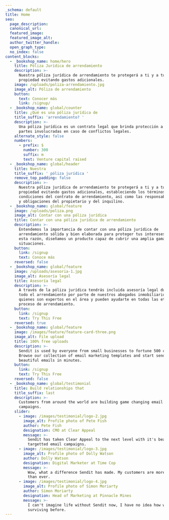 ```yaml
---
_schema: default
title: Home
seo:
  page_description:
  canonical_url:
  featured_image:
  featured_image_alt:
  author_twitter_handle:
  open_graph_type:
  no_index: false
content_blocks:
  - _bookshop_name: home/hero
    title: Póliza Jurídica de arrendamiento
    description: >-
      Nuestra póliza jurídica de arrendamiento te protegerá a ti y a tu
      propiedad evitando gastos adicionales.
    image: /uploads/poliza-arrendamiento.jpg
    image_alt: Póliza de arrendamiento
    button:
      text: Conocer más
      link: /signup/
  - _bookshop_name: global/counter
    title: ¿Qué es una póliza jurídica de
    title_suffix: 'arrendamiento? '
    description: >-
      Una póliza jurídica es un contrato legal que brinda protección a las
      partes involucradas en caso de conflictos legales.
    alternate_style: false
    numbers:
      - prefix: $
        number: 300
        suffix: m
        text: Venture capital raised
  - _bookshop_name: global/header
    title: Nuestra
    title_suffix: ' póliza jurídica '
    remove_top_padding: false
    description: >-
      Nuestra póliza jurídica de arrendamiento te protegerá a ti y a tu
      propiedad evitando gastos adicionales, estableciendo los términos y
      condiciones del contrato de arrendamiento, así como las responsabilidades
      y obligaciones del propietario y del inquilino.
  - _bookshop_name: global/feature
    image: /uploads/poliza.png
    image_alt: Contar con una póliza jurídica
    title: Contar con una póliza jurídica de arrendamiento
    description: >-
      Entendemos la importancia de contar con una póliza jurídica de
      arrendamiento sólida y bien elaborada para proteger tus intereses. Por
      esta razón, diseñamos un producto capaz de cubrir una amplia gama de
      situaciones.
    button:
      link: /signup
      text: Conoce más
    reversed: false
  - _bookshop_name: global/feature
    image: /uploads/asesoria-1.jpg
    image_alt: Asesoría legal
    title: Asesoría legal
    description: >-
      A través de la póliza jurídica tendrás incluida asesoría legal durante
      todo el arrendamiento por parte de nuestros abogados inmobiliarios,
      quienes son expertos en el área y pueden ayudarte en todas las etapas del
      proceso de arrendamiento.
    button:
      link: /signup
      text: Try This Free
    reversed: true
  - _bookshop_name: global/feature
    image: /images/feature/feature-card-three.png
    image_alt: File upload
    title: 100% free uploads
    description: >-
      Sendit is used by everyone from small businesses to fortune 500 companies.
      Browse our collection of email marketing templates and start sending
      beautiful emails in minutes.
    button:
      link: /signup
      text: Try This Free
    reversed: false
  - _bookshop_name: global/testimonial
    title: Build relationships that
    title_suffix: last
    description: >-
      Customers from around the world are building game changing email marketing
      campaigns.
    slider:
      - image: /images/testimonial/logo-2.jpg
        image_alt: Profile photo of Pete Fish
        author: Pete Fish
        designation: CMO at Clear Appeal
        message: >-
          Sendit has taken Clear Appeal to the next level with it's beautiful
          targetted email campaigns.
      - image: /images/testimonial/logo-3.jpg
        image_alt: Profile photo of Dolly Watson
        author: Dolly Watson
        designation: Digital Marketer at Time Cop
        message: >-
          Wow, what a difference Sendit has made. My customers are more engaged
          than ever.
      - image: /images/testimonial/logo-4.jpg
        image_alt: Profile photo of Simon Moriarty
        author: Simon Moriarty
        designation: Head of Marketing at Pinnacle Mines
        message: >-
          I can't imagine life without Sendit now, I have no idea how we were
          surviving before.
---
```

